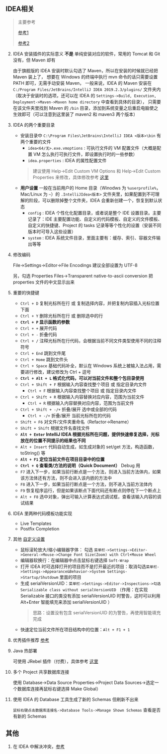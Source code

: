 ## IDEA相关

> 主要参考
> 
> [参考1](https://github.com/judasn/IntelliJ-IDEA-Tutorial)
>
> [参考2](https://www.cnblogs.com/jajian/category/1280011.html)

2. IDEA 安装插件的实际意义 **不是** 单纯安装对应的软件，常用的 Tomcat 和 Git 没有，但 Maven 却有

    由于旗舰版的 IDEA 安装时默认勾选了 Maven，所以在安装的时候就已经把 Maven 装上了，
    想要在 Windows 的终端中执行 mvn 命令的话只需要设置 PATH 即可，无需手动安装 Maven，
    一般来说，IDEA 的 Maven 安装在 `C:/Program Files/JetBrains/IntelliJ IDEA 2019.2.3/plugins/` 文件夹内
    （取决于安装时的选项，还可以在 IDEA 的 `Settings->Build, Execution, Deployment->Maven->Maven home directory` 中查看到具体的目录），
    只需要在该文件夹里找到 Maven 的 `/bin` 目录，添加到系统变量之后重启电脑使之生效即可（可以注意到这里装了 maven2 和 maven3 两个版本）
4. IDEA 的两个重要目录
    - 安装目录中 `C:\Program Files\JetBrains\IntelliJ IDEA <版本>\bin` 有两个重要的文件
        - `idea<64/无>.exe.vmoptions` : 可执行文件的 VM 配置文件（大概是配置 VM 怎么执行可执行文件，即设置执行时的一些参数）
        - `idea.properties` : IDEA 的属性配置文件
        > 建议使用 Help->Edit Custom VM Options 和 Help->Edit Custom Properties 来修改，具体修改参考 [这里](https://github.com/judasn/IntelliJ-IDEA-Tutorial/blob/master/installation-directory-introduce.md)
    - **用户设置** 一般在当前用户的 Home 目录（Winodws 为 `%userprofile%`，Mac/Linux 为 `~`）的 `.IntelliJIdea<版本>` 文件夹里，如果配置到不可理解的阶段，可以删除掉整个文件夹，IDEA 会重新创建一个，恢复到默认状态
        - `config` : IDEA 个性化化配置目录，或者说是整个 IDE 设置目录。主要记录了：IDE 主要配置功能、自定义的代码模板、自定义的文件模板、自定义的快捷键、Project 的 tasks 记录等等个性化的设置（安装不同版本时可导入这些设置）
        - `system` : IDEA 系统文件目录，里面主要有：缓存、索引、容器文件输出等等
5. 修改编码

    File->Settings->Editor->File Encodings 建议全部设置为 UTF-8
    
    另，勾选 Properties Files->Transparent native-to-ascii conversion 把 properties 文件的中文显示出来
6. 重要的快捷键
    - `Ctrl + D` 复制光标所在行 或 复制选择内容，并把复制内容插入光标位置下面
    - `Ctrl + Y` 删除光标所在行 或 删除选中的行
    - **`Ctrl + P` 显示函数的参数**
    - `Ctrl + +` 展开代码
    - `Ctrl + -` 折叠代码
    - `Ctrl + /` 注释光标所在行代码，会根据当前不同文件类型使用不同的注释符号
    - `Ctrl + End` 跳到文件尾
    - `Ctrl + Home` 跳到文件头
    - `Ctrl + Space` 基础代码补全，默认在 Windows 系统上被输入法占用，需要进行修改，建议修改为 Ctrl + 逗号
    - **`Ctrl + Alt + L` 格式化代码，可以对当前文件和整个包目录使用**
    - `Ctrl + Shift + F` 根据输入内容查找整个项目 或 指定目录内文件
        - `Ctrl + F` 根据输入内容查找整个项目 或 指定目录内文件
    - `Ctrl + Shift + R` 根据输入内容替换对应内容，范围为当前文件
        - `Ctrl + R` 根据输入内容替换对应内容，范围为当前文件
    - `Ctrl + Shift + -/+` 折叠/展开 选中或全部的代码
        - `Ctrl + -/+` 折叠/展开 当前光标所在的代码
    - `Shift + F6` 对文件/文件夹重命名（Refactor->Rename）
    - `Shift + Shift` 根据文件名查找文件
    - **`Alt + Enter` IntelliJ IDEA 根据光标所在问题，提供快速修复选择，光标放在的位置不同提示的结果也不同**
    - `Alt + Insert` 代码自动生成，如生成对象的 set/get 方法，构造函数，toString() 等
    - **`Alt + F1` 定位当前文件在项目目录中的位置**
    - **`Ctrl + Q` 查看类/方法的说明（Quick Document）**
    Debug 用
    - `F7` 进入下一步，如果当前行断点是一个方法，则进入当前方法体内，如果该方法体还有方法，则不会进入该内嵌的方法中
    - `F8` 进入下一步，如果当前行断点是一个方法，则不进入当前方法体内
    - `F9` 恢复程序运行，但是如果该断点下面代码还有断点则停在下一个断点上
    - `Alt + F8` 选中对象，弹出可输入计算表达式调试框，查看该输入内容的调试结果
7. IDEA 里两种代码模板功能实现
    - Live Templates
    - Postfix Completion
8. 其他 [自定义设置](https://github.com/judasn/IntelliJ-IDEA-Tutorial/blob/master/settings-recommend-introduce.md)
    - 鼠标滚轮放大/缩小编辑器字体： 勾选 `菜单栏->Settings->Editor->General->Mouse->Change Font Size(Zoom) with Ctrl+Mouse Wheel`
    - 编辑器软换行：在编辑器中点击鼠标右键选择 `Soft-Wrap`
    - 打开 IDEA 时可选择打开的项目而不是打开最近的项目：取消勾选`菜单栏->Settings->Appearance&Behavior->System Settings->Startup/Shutdowm` 里面的项目
    - 生成 serialVersionUID：`菜单栏->Settings->Editor->Inspections->勾选 Serializable class without serialVersionUID` （作用：在实现 Serializable 接口的类没有添加 serialVersionUID 时警告，这时可以利用 Alt+Enter 智能填充来添加 serialVersionUID ）
        > 思路：设置没有包含 serialVersionUID 的为警告，再使用智能填充完成
    - 快速定位当前文件所在项目结构中的位置：`Alt + F1 + 1`
9. 优秀插件推荐
    [参考](https://github.com/judasn/IntelliJ-IDEA-Tutorial/blob/master/plugins-settings.md)
10. Java 热部署
    
    可使用 JRebel 插件（付费），具体参考 [这里](https://github.com/judasn/IntelliJ-IDEA-Tutorial/blob/master/jrebel-setup.md)
11. 多个 Project 共享数据库连接
    
    使用 Database->Data Source Properties->Project Data Sources->选定一个数据库连接再鼠标右键选择 Make Global）
12. 使用 IDEA 的 Database 工具生成了新的 Schemas 但刷新不出来
    
    `鼠标右键点击数据库连接名->Database Tools->Manage Shown Schemas` 查看是否有新的 Schemas

## 其他
1. 在 IDEA 中解决冲突，[参考](https://blog.csdn.net/sszgg2006/article/details/73342566)